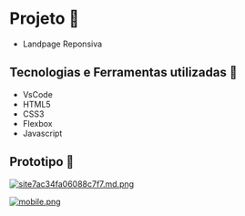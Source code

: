# Projeto :rocket:
- Landpage Reponsiva

## Tecnologias e Ferramentas utilizadas :robot:
- VsCode
- HTML5
- CSS3
- Flexbox
- Javascript

## Prototipo 🏃

[![site7ac34fa06088c7f7.md.png](https://gustavosouza.dev.br/images/images/2021/09/30/site7ac34fa06088c7f7.md.png)](https://gustavosouza.dev.br/images/image/FfcH)

[![mobile.png](https://gustavosouza.dev.br/images/images/2021/09/30/mobile.png)](https://gustavosouza.dev.br/images/image/FPlX)

